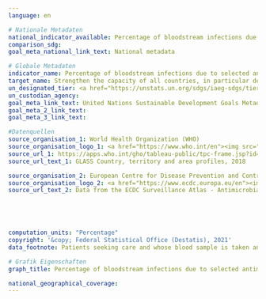 ```yaml
---
language: en    

# Nationale Metadaten    
national_indicator_available: Percentage of bloodstream infections due to selected antimicrobial-resistant organisms    
comparison_sdg:     
goal_meta_national_link_text: National metadata    

# Globale Metadaten    
indicator_name: Percentage of bloodstream infections due to selected antimicrobial-resistant organisms    
target_name: Strengthen the capacity of all countries, in particular developing countries, for early warning, risk reduction and management of national and global health risks    
un_designated_tier: <a href="https://unstats.un.org/sdgs/iaeg-sdgs/tier-classification/" title="Click here for more information on the UN tier classification."  target="_blank">Tier II</a>    
un_custodian_agency:     
goal_meta_link_text: United Nations Sustainable Development Goals Metadata    
goal_meta_2_link_text:     
goal_meta_3_link_text:     

#Datenquellen
source_organisation_1: World Health Organization (WHO)
source_organisation_logo_1: <a href="https://www.who.int/en"><img src="https://g205sdgs.github.io/sdg-indicators/public/OrgImgEn/who.png" alt="Logo who" style="height:60px; width:148px" /></a>
source_url_1: https://apps.who.int/gho/tableau-public/tpc-frame.jsp?id=2012
source_url_text_1: GLASS Country, territory and area profiles, 2018

source_organisation_2: European Centre for Disease Prevention and Control (ECDC)
source_organisation_logo_2: <a href="https://www.ecdc.europa.eu/en"><img src="https://g205sdgs.github.io/sdg-indicators/public/OrgImgEn/ecdc.png" alt="Logo ecdc" style="height:60px; width:148px" /></a>
source_url_text_2: Data from the ECDC Surveillance Atlas - Antimicrobial resistance




    
computation_units: "Percentage"    
copyright: '&copy; Federal Statistical Office (Destatis), 2021'    
data_footnote: Patients seeking care and whose blood sample is taken and tested.    

# Grafik Eigenschaften    
graph_title: Percentage of bloodstream infections due to selected antimicrobial-resistant organisms    

national_geographical_coverage:     
---
```


<span></span>